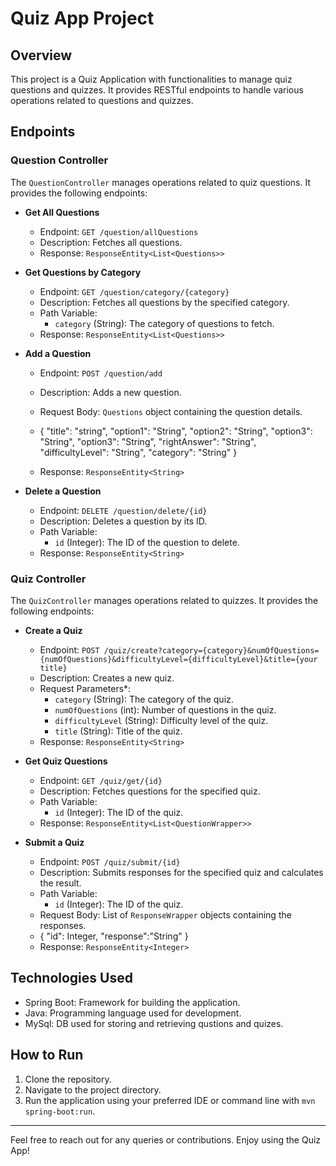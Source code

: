 # Quiz App Project

## Overview

This project is a Quiz Application with functionalities to manage quiz questions and quizzes. It provides RESTful endpoints to handle various operations related to questions and quizzes.

## Endpoints

### Question Controller

The `QuestionController` manages operations related to quiz questions. It provides the following endpoints:

- **Get All Questions**

  - Endpoint: `GET /question/allQuestions`
  - Description: Fetches all questions.
  - Response: `ResponseEntity<List<Questions>>`

- **Get Questions by Category**

  - Endpoint: `GET /question/category/{category}`
  - Description: Fetches all questions by the specified category.
  - Path Variable: 
    - `category` (String): The category of questions to fetch.
  - Response: `ResponseEntity<List<Questions>>`

- **Add a Question**

  - Endpoint: `POST /question/add`
  - Description: Adds a new question.
  - Request Body: `Questions` object containing the question details.
  - {
      "title": "string",
      "option1": "String",
      "option2": "String",
      "option3": "String",
      "option3": "String",
      "rightAnswer": "String",
      "difficultyLevel": "String",
      "category": "String"
    }

  - Response: `ResponseEntity<String>`

- **Delete a Question**

  - Endpoint: `DELETE /question/delete/{id}`
  - Description: Deletes a question by its ID.
  - Path Variable: 
    - `id` (Integer): The ID of the question to delete.
  - Response: `ResponseEntity<String>`

### Quiz Controller

The `QuizController` manages operations related to quizzes. It provides the following endpoints:

- **Create a Quiz**

  - Endpoint: `POST /quiz/create?category={category}&numOfQuestions={numOfQuestions}&difficultyLevel={difficultyLevel}&title={your title}`
  - Description: Creates a new quiz.
  - Request Parameters*:
    - `category` (String): The category of the quiz.
    - `numOfQuestions` (int): Number of questions in the quiz.
    - `difficultyLevel` (String): Difficulty level of the quiz.
    - `title` (String): Title of the quiz.
  - Response: `ResponseEntity<String>`

- **Get Quiz Questions**

  - Endpoint: `GET /quiz/get/{id}`
  - Description: Fetches questions for the specified quiz.
  - Path Variable: 
    - `id` (Integer): The ID of the quiz.
  - Response: `ResponseEntity<List<QuestionWrapper>>`

- **Submit a Quiz**

  - Endpoint: `POST /quiz/submit/{id}`
  - Description: Submits responses for the specified quiz and calculates the result.
  - Path Variable: 
    - `id` (Integer): The ID of the quiz.
  - Request Body: List of `ResponseWrapper` objects containing the responses.
  - {
        "id": Integer,
        "response":"String"
    }
  - Response: `ResponseEntity<Integer>`

## Technologies Used

- Spring Boot: Framework for building the application.
- Java: Programming language used for development.
- MySql: DB used for storing and retrieving qustions and quizes.

## How to Run

1. Clone the repository.
2. Navigate to the project directory.
3. Run the application using your preferred IDE or command line with `mvn spring-boot:run`.

---

Feel free to reach out for any queries or contributions. Enjoy using the Quiz App!

